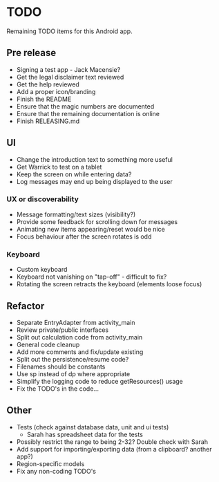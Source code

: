 # TODO

Remaining TODO items for this Android app.

## Pre release

- Signing a test app - Jack Macensie?
- Get the legal disclaimer text reviewed
- Get the help reviewed
- Add a proper icon/branding
- Finish the README
- Ensure that the magic numbers are documented
- Ensure that the remaining documentation is online
- Finish RELEASING.md


## UI

- Change the introduction text to something more useful
- Get Warrick to test on a tablet
- Keep the screen on while entering data?
- Log messages may end up being displayed to the user

### UX or discoverability

- Message formatting/text sizes (visibility?)
- Provide some feedback for scrolling down for messages
- Animating new items appearing/reset would be nice
- Focus behaviour after the screen rotates is odd

### Keyboard

- Custom keyboard
- Keyboard not vanishing on "tap-off" - difficult to fix?
- Rotating the screen retracts the keyboard (elements loose focus)


## Refactor

- Separate EntryAdapter from activity_main
- Review private/public interfaces
- Split out calculation code from activity_main
- General code cleanup
- Add more comments and fix/update existing
- Split out the persistence/resume code?
- Filenames should be constants
- Use sp instead of dp where appropriate
- Simplify the logging code to reduce getResources() usage
- Fix the TODO's in the code...


## Other

- Tests (check against database data, unit and ui tests)
  - Sarah has spreadsheet data for the tests
- Possibly restrict the range to being 2-32? Double check with Sarah
- Add support for importing/exporting data (from a clipboard? another app?)
- Region-specific models
- Fix any non-coding TODO's
